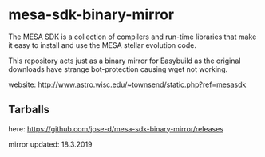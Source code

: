 # mesa-sdk-binary-mirror

The MESA SDK is a collection of compilers and run-time libraries that make it easy to install and use the MESA stellar evolution code.

This repository acts just as a binary mirror for Easybuild as the original downloads have strange bot-protection causing wget not working.

website: http://www.astro.wisc.edu/~townsend/static.php?ref=mesasdk

## Tarballs

here: https://github.com/jose-d/mesa-sdk-binary-mirror/releases

mirror updated: 18.3.2019
